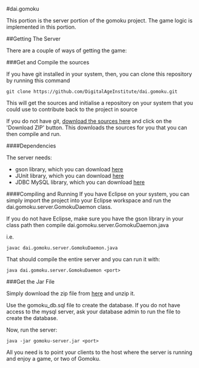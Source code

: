 #dai.gomoku

This portion is the server portion of the gomoku project. The game logic is implemented in this portion.

##Getting The Server

There are a couple of ways of getting the game:

###Get and Compile the sources

If you have git installed in your system, then, you can clone this repository by running this command

	git clone https://github.com/DigitalAgeInstitute/dai.gomoku.git

This will get the sources and initialise a repository on your system that you could use to contribute back to the project in source

If you do not have git, [download the sources here](https://github.com/DigitalAgeInstitute/dai.gomoku) and click on the 'Download ZIP' button.
This downloads the sources for you that you can then compile and run.

####Dependencies

The server needs:

- gson library, which you can download [here](https://code.google.com/p/google-gson/downloads/list)
- JUnit library, which you can download [here](https://github.com/junit-team/junit/wiki/Download-and-Install)
- JDBC MySQL library, which you can download [here](https://dev.mysql.com/downloads/connector/j/)

####Compiling and Running
If you have Eclipse on your system, you can simply import the project into your Eclipse workspace and run the dai.gomoku.server.GomokuDaemon class.

If you do not have Eclipse, make sure you have the gson library in your class path then compile dai.gomoku.server.GomokuDaemon.java

i.e.

	javac dai.gomoku.server.GomokuDaemon.java

That should compile the entire server and you can run it with:

	java dai.gomoku.server.GomokuDaemon <port>

###Get the Jar File

Simply download the zip file from [here](https://github.com/DigitalAgeInstitute/dai.gomoku/tree/master/dist) and unzip it.

Use the gomoku_db.sql file to create the database. If you do not have access to the mysql server, ask your database admin to run the file to create the database.

Now, run the server:

	java -jar gomoku-server.jar <port>

All you need is to point your clients to the host where the server is running and enjoy a game, or two of Gomoku.
